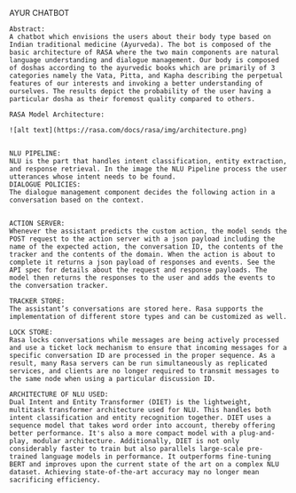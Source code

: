 AYUR CHATBOT

    Abstract: 
    A chatbot which envisions the users about their body type based on Indian traditional medicine (Ayurveda). The bot is composed of the basic architecture of RASA where the two main components are natural language understanding and dialogue management. Our body is composed of doshas according to the ayurvedic books which are primarily of 3 categories namely the Vata, Pitta, and Kapha describing the perpetual features of our interests and invoking a better understanding of ourselves. The results depict the probability of the user having a particular dosha as their foremost quality compared to others. 
    
    RASA Model Architecture:

    ![alt text](https://rasa.com/docs/rasa/img/architecture.png)


    NLU PIPELINE:
    NLU is the part that handles intent classification, entity extraction, and response retrieval. In the image the NLU Pipeline process the user utterances whose intent needs to be found. 
    DIALOGUE POLICIES:
    The dialogue management component decides the following action in a conversation based on the context. 


    ACTION SERVER:
    Whenever the assistant predicts the custom action, the model sends the POST request to the action server with a json payload including the name of the expected action, the conversation ID, the contents of the tracker and the contents of the domain. When the action is about to complete it returns a json payload of responses and events. See the API spec for details about the request and response payloads. The model then returns the responses to the user and adds the events to the conversation tracker.

    TRACKER STORE:
    The assistant’s conversations are stored here. Rasa supports the implementation of different store types and can be customized as well.
    
    LOCK STORE:
    Rasa locks conversations while messages are being actively processed and use a ticket lock mechanism to ensure that incoming messages for a specific conversation ID are processed in the proper sequence. As a result, many Rasa servers can be run simultaneously as replicated services, and clients are no longer required to transmit messages to the same node when using a particular discussion ID.

    ARCHITECTURE OF NLU USED:
    Dual Intent and Entity Transformer (DIET) is the lightweight, multitask transformer architecture used for NLU. This handles both intent classification and entity recognition together. DIET uses a sequence model that takes word order into account, thereby offering better performance. It's also a more compact model with a plug-and-play, modular architecture. Additionally, DIET is not only considerably faster to train but also parallels large-scale pre-trained language models in performance. It outperforms fine-tuning BERT and improves upon the current state of the art on a complex NLU dataset. Achieving state-of-the-art accuracy may no longer mean sacrificing efficiency.


